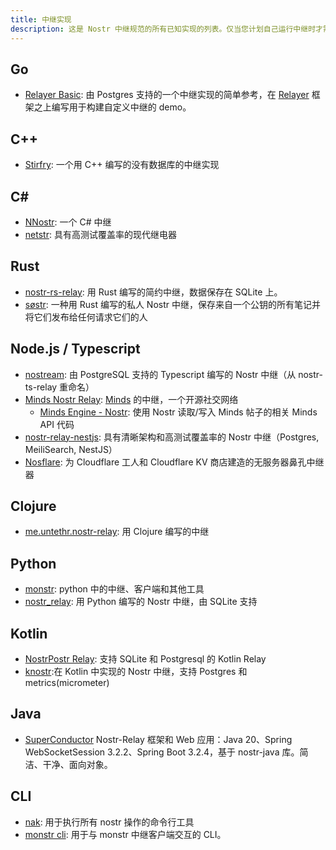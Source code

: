 ```yaml
---
title: 中继实现
description: 这是 Nostr 中继规范的所有已知实现的列表。仅当您计划自己运行中继时才需要这个。中继（到目前为止）与应用程序无关。您可以运行自己的实例或使用任何或所有公共实例。
---
```


## Go

-   [Relayer Basic](https://github.com/fiatjaf/relayer/tree/master/examples/basic): 由 Postgres 支持的一个中继实现的简单参考，在 [Relayer](https://github.com/fiatjaf/relayer) 框架之上编写用于构建自定义中继的 demo。

## C++

-   [Stirfry](https://github.com/hoytech/strfry): 一个用 C++ 编写的没有数据库的中继实现

## C#

-   [NNostr](https://github.com/Kukks/NNostr): 一个 C# 中继
-   [netstr](https://github.com/bezysoftware/netstr): 具有高测试覆盖率的现代继电器

## Rust

-   [nostr-rs-relay](https://sr.ht/~gheartsfield/nostr-rs-relay/): 用 Rust 编写的简约中继，数据保存在 SQLite 上。
-   [søstr](https://github.com/metasikander/s0str): 一种用 Rust 编写的私人 Nostr 中继，保存来自一个公钥的所有笔记并将它们发布给任何请求它们的人

## Node.js / Typescript

-   [nostream](https://github.com/Cameri/nostream): 由 PostgreSQL 支持的 Typescript 编写的 Nostr 中继（从 nostr-ts-relay 重命名）
-   [Minds Nostr Relay](https://gitlab.com/minds/infrastructure/nostr-relay): [Minds](https://www.minds.com) 的中继，一个开源社交网络
    -   [Minds Engine - Nostr](https://gitlab.com/minds/engine/-/tree/master/Core/Nostr): 使用 Nostr 读取/写入 Minds 帖子的相关 Minds API 代码
-   [nostr-relay-nestjs](https://github.com/CodyTseng/nostr-relay-nestjs): 具有清晰架构和高测试覆盖率的 Nostr 中继（Postgres, MeiliSearch, NestJS）
-   [Nosflare](https://github.com/Spl0itable/nosflare): 为 Cloudflare 工人和 Cloudflare KV 商店建造的无服务器鼻孔中继器

## Clojure

-   [me.untethr.nostr-relay](https://github.com/atdixon/me.untethr.nostr-relay): 用 Clojure 编写的中继

## Python

-   [monstr](https://github.com/monty888/monstr): python 中的中继、客户端和其他工具
-   [nostr_relay](https://code.pobblelabs.org/fossil/nostr_relay/): 用 Python 编写的 Nostr 中继，由 SQLite 支持

## Kotlin

-   [NostrPostr Relay](https://github.com/Giszmo/NostrPostr/tree/master/NostrRelay): 支持 SQLite 和 Postgresql 的 Kotlin Relay
-   [knostr](https://github.com/lpicanco/knostr):在 Kotlin 中实现的 Nostr 中继，支持 Postgres 和 metrics(micrometer)

## Java

-   [SuperConductor](https://github.com/avlo/superconductor) Nostr-Relay 框架和 Web 应用：Java 20、Spring WebSocketSession 3.2.2、Spring Boot 3.2.4，基于 nostr-java 库。简洁、干净、面向对象。

## CLI

- [nak](https://github.com/fiatjaf/nak): 用于执行所有 nostr 操作的命令行工具
- [monstr cli](https://github.com/monty888/monstr_terminal): 用于与 monstr 中继客户端交互的 CLI。